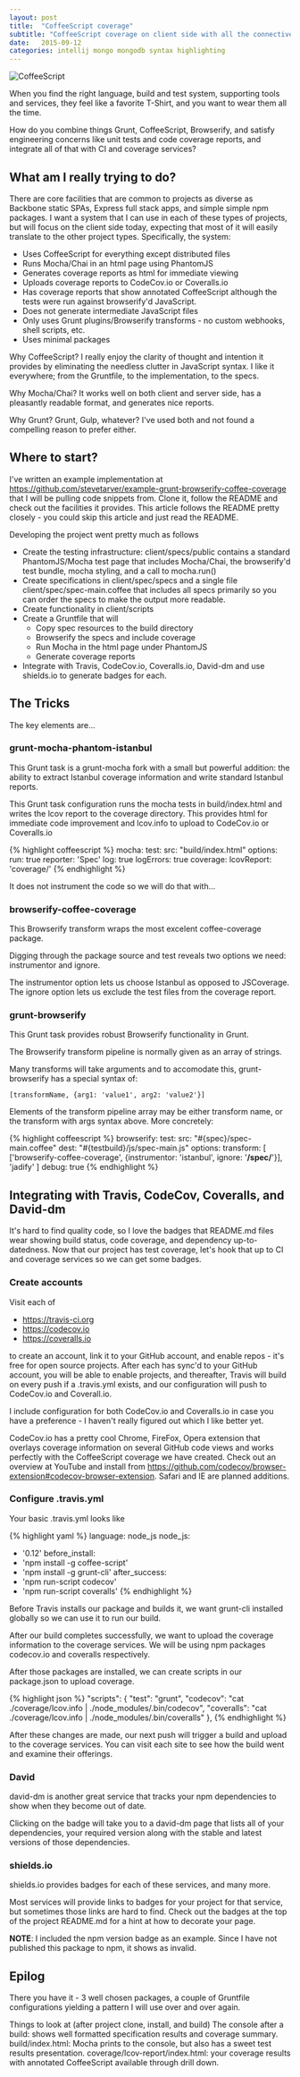 ```yaml
---
layout: post
title:  "CoffeeScript coverage"
subtitle: "CoffeeScript coverage on client side with all the connective tissue."
date:   2015-09-12
categories: intellij mongo mongodb syntax highlighting
---
```


![CoffeeScript](/images/coffeescript_logo.png) 

When you find the right language, build and test system, supporting tools and services, they feel like a favorite T-Shirt, and you want to wear them all the time.

How do you combine things Grunt, CoffeeScript, Browserify, and satisfy engineering concerns like unit tests and code coverage reports, and integrate all of that with CI and coverage services?

## What am I really trying to do?

There are core facilities that are common to projects as diverse as Backbone static SPAs, Express full stack apps, and simple simple npm packages. I want a system that I can use in each of these types of projects, but will focus on the client side today, expecting that most of it will easily translate to the other project types. Specifically, the system:

- Uses CoffeeScript for everything except distributed files
- Runs Mocha/Chai in an html page using PhantomJS
- Generates coverage reports as html for immediate viewing
- Uploads coverage reports to CodeCov.io or Coveralls.io
- Has coverage reports that show annotated CoffeeScript although the tests were run against browserify'd JavaScript.
- Does not generate intermediate JavaScript files
- Only uses Grunt plugins/Browserify transforms - no custom webhooks, shell scripts, etc.
- Uses minimal packages

Why CoffeeScript? I really enjoy the clarity of thought and intention it provides by eliminating the needless clutter in JavaScript syntax. I like it everywhere; from the Gruntfile, to the implementation, to the specs.

Why Mocha/Chai? It works well on both client and server side, has a pleasantly readable format, and generates nice reports.

Why Grunt? Grunt, Gulp, whatever? I've used both and not found a compelling reason to prefer either.

## Where to start?

I've written an example implementation at https://github.com/stevetarver/example-grunt-browserify-coffee-coverage that I will be pulling code snippets from. Clone it, follow the README and check out the facilities it provides. This article follows the README pretty closely - you could skip this article and just read the README.

Developing the project went pretty much as follows

- Create the testing infrastructure: client/specs/public contains a standard PhantomJS/Mocha test page that includes Mocha/Chai, the browserify'd test bundle, mocha styling, and a call to mocha.run()
- Create specifications in client/spec/specs and a single file client/spec/spec-main.coffee that includes all specs primarily so you can order the specs to make the output more readable.
- Create functionality in client/scripts
- Create a Gruntfile that will
  - Copy spec resources to the build directory
  - Browserify the specs and include coverage
  - Run Mocha in the html page under PhantomJS
  - Generate coverage reports
- Integrate with Travis, CodeCov.io, Coveralls.io, David-dm and use shields.io to generate badges for each.

## The Tricks

The key elements are...


### grunt-mocha-phantom-istanbul

This Grunt task is a grunt-mocha fork with a small but powerful addition: the ability to extract Istanbul coverage information and write standard Istanbul reports.

This Grunt task configuration runs the mocha tests in build/index.html and writes the lcov report to the coverage directory. This provides html for immediate code improvement and lcov.info to upload to CodeCov.io or Coveralls.io

{% highlight coffeescript %}
mocha:
  test:
    src: "build/index.html"
    options:
      run: true
      reporter: 'Spec'
      log: true
      logErrors: true
      coverage:
        lcovReport: 'coverage/'
{% endhighlight %}

It does not instrument the code so we will do that with...


### browserify-coffee-coverage

This Browserify transform wraps the most excelent coffee-coverage package.

Digging through the package source and test reveals two options we need: instrumentor and ignore.

The instrumentor option lets us choose Istanbul as opposed to JSCoverage. The ignore option lets us exclude the test files from the coverage report.


### grunt-browserify

This Grunt task provides robust Browserify functionality in Grunt.

The Browserify transform pipeline is normally given as an array of strings.

Many transforms will take arguments and to accomodate this, grunt-browserify has a special syntax of:

```[transformName, {arg1: 'value1', arg2: 'value2'}]```

Elements of the transform pipeline array may be either transform name, or the transform with args syntax above. More concretely:

{% highlight coffeescript %}
browserify:
  test:
    src:  "#{spec}/spec-main.coffee"
    dest: "#{testbuild}/js/spec-main.js"
    options:
      transform: [
        ['browserify-coffee-coverage', {instrumentor: 'istanbul', ignore: '**/spec/**'}],
        'jadify'
      ]
      debug: true
{% endhighlight %}

## Integrating with Travis, CodeCov, Coveralls, and David-dm

It's hard to find quality code, so I love the badges that README.md files wear showing build status, code coverage, and dependency up-to-datedness. Now that our project has test coverage, let's hook that up to CI and coverage services so we can get some badges.


### Create accounts

Visit each of

- https://travis-ci.org
- https://codecov.io
- https://coveralls.io

to create an account, link it to your GitHub account, and enable repos - it's free for open source projects. After each has sync'd to your GitHub account, you will be able to enable projects, and thereafter, Travis will build on every push if a .travis.yml exists, and our configuration will push to CodeCov.io and Coverall.io.

I include configuration for both CodeCov.io and Coveralls.io in case you have a preference - I haven't really figured out which I like better yet.

CodeCov.io has a pretty cool Chrome, FireFox, Opera extension that overlays coverage information on several GitHub code views and works perfectly with the CoffeeScript coverage we have created. Check out an overview at YouTube and install from https://github.com/codecov/browser-extension#codecov-browser-extension. Safari and IE are planned additions.


### Configure .travis.yml

Your basic .travis.yml looks like

{% highlight yaml %}
language: node_js
node_js:
  - '0.12'
before_install:
  - 'npm install -g coffee-script'
  - 'npm install -g grunt-cli'
after_success:
  - 'npm run-script codecov'
  - 'npm run-script coveralls'
{% endhighlight %}

Before Travis installs our package and builds it, we want grunt-cli installed globally so we can use it to run our build.

After our build completes successfully, we want to upload the coverage information to the coverage services. We will be using npm packages codecov.io and coveralls respectively.

After those packages are installed, we can create scripts in our package.json to upload coverage.

{% highlight json %}
"scripts": {
  "test": "grunt",
  "codecov": "cat ./coverage/lcov.info | ./node_modules/.bin/codecov",
  "coveralls": "cat ./coverage/lcov.info | ./node_modules/.bin/coveralls"
},
{% endhighlight %}

After these changes are made, our next push will trigger a build and upload to the coverage services. You can visit each site to see how the build went and examine their offerings.


### David

david-dm is another great service that tracks your npm dependencies to show when they become out of date.

Clicking on the badge will take you to a david-dm page that lists all of your dependencies, your required version along with the stable and latest versions of those dependencies.


### shields.io

shields.io provides badges for each of these services, and many more.

Most services will provide links to badges for your project for that service, but sometimes those links are hard to find. Check out the badges at the top of the project README.md for a hint at how to decorate your page.

**NOTE**: I included the npm version badge as an example. Since I have not published this package to npm, it shows as invalid.

## Epilog

There you have it - 3 well chosen packages, a couple of Gruntfile configurations yielding a pattern I will use over and over again.

Things to look at (after project clone, install, and build)
The console after a build: shows well formatted specification results and coverage summary.
build/index.html: Mocha prints to the console, but also has a sweet test results presentation.
coverage/lcov-report/index.html: your coverage results with annotated CoffeeScript available through drill down.
